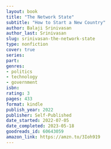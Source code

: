 ```yaml
---
layout: book
title: "The Network State"
subtitle: "How to Start a New Country"
author: Balaji Srinivasan
author_last: Srinivasan
slug: srinivasan-the-network-state
type: nonfiction
cover: true
series: 
part: 
genres:
- politics
- technology
- government
isbn: 
rating: 3
pages: 433
format: kindle
publish_year: 2022
publisher: Self-Published
date_started: 2022-07-05
date_completed: 2023-05-18
goodreads_id: 60643059
amazon_link: https://amzn.to/3Ioh919
---
```

